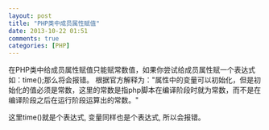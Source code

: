 ```yaml
---
layout: post
title: "PHP类中成员属性赋值"
date: 2013-10-22 01:51
comments: true
categories: [PHP]
---
```

在PHP类中给成员属性赋值只能赋常数值，如果你尝试给成员属性赋一个表达式如：time();那么将会报错。
根据官方解释为："属性中的变量可以初始化，但是初始化的值必须是常数，这里的常数是指php脚本在编译阶段时就为常数，而不是在编译阶段之后在运行阶段运算出的常数。"

这里time()就是个表达式, 变量同样也是个表达式, 所以会报错。